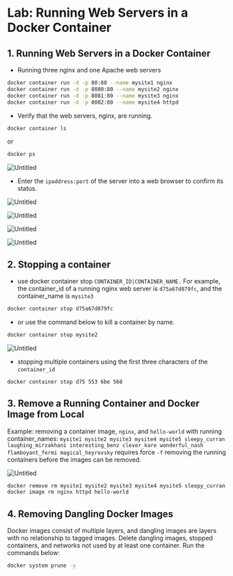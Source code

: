 # Lab: Running Web Servers in a Docker Container

## 1. Running Web Servers in a Docker Container

- Running three nginx and one Apache web servers

```bash
docker container run -d -p 80:80 --name mysite1 nginx
docker container run -d -p 8080:80 --name mysite2 nginx
docker container run -d -p 8081:80 --name mysite3 nginx
docker container run -d -p 8082:80 --name mysite4 httpd
```

- Verify that the web servers, nginx, are running.

```bash
docker container ls
```

or

```bash
docker ps
```


![Untitled](assets/images/lab-running-a-webserver-in-a-docker-container/Untitled.png)

- Enter the `ipaddress:port` of the server into a web browser to confirm its status.

![Untitled](assets/images/lab-running-a-webserver-in-a-docker-container/Untitled%201.png)

![Untitled](assets/images/lab-running-a-webserver-in-a-docker-container/Untitled%202.png)

![Untitled](assets/images/lab-running-a-webserver-in-a-docker-container/Untitled%203.png)

![Untitled](assets/images/lab-running-a-webserver-in-a-docker-container/Untitled%204.png)

## 2. Stopping a container

- use docker container stop `CONTAINER_ID|CONTAINER_NAME.` For example, the container_id of a running nginx web server is `d75a67d879fc`, and the container_name is `mysite3`

```bash
docker container stop d75a67d879fc
```

- or use the command below to kill a container by name.

```bash
docker container stop mysite2
```

![Untitled](assets/images/lab-running-a-webserver-in-a-docker-container/Untitled.png)

- stopping multiple containers using the first three characters of the `container_id`

```bash
docker container stop d75 553 6be 568
```

## 3. Remove a Running Container and Docker Image from Local

Example: removing a container image, `nginx`, and `hello-world` with running container_names: `mysite1 mysite2 mysite3 mysite4 mysite5 sleepy_curran laughing_mirzakhani interesting_benz clever_kare wonderful_nash flamboyant_fermi magical_heyrovsky` requires force `-f` removing the running containers before the images can be removed.

![Untitled](assets/images/lab-running-a-webserver-in-a-docker-container/Untitled%205.png)

```bash
docker remove rm mysite1 mysite2 mysite3 mysite4 mysite5 sleepy_curran laughing_mirzakhani interesting_benz clever_kare wonderful_nash flamboyant_fermi magical_heyrovsky -f
docker image rm nginx httpd hello-world
```

## 4. Removing Dangling Docker Images

Docker images consist of multiple layers, and dangling images are layers with no relationship to tagged images. Delete dangling images, stopped containers, and networks not used by at least one container. Run the commands below:

```bash
docker system prune -y
```
